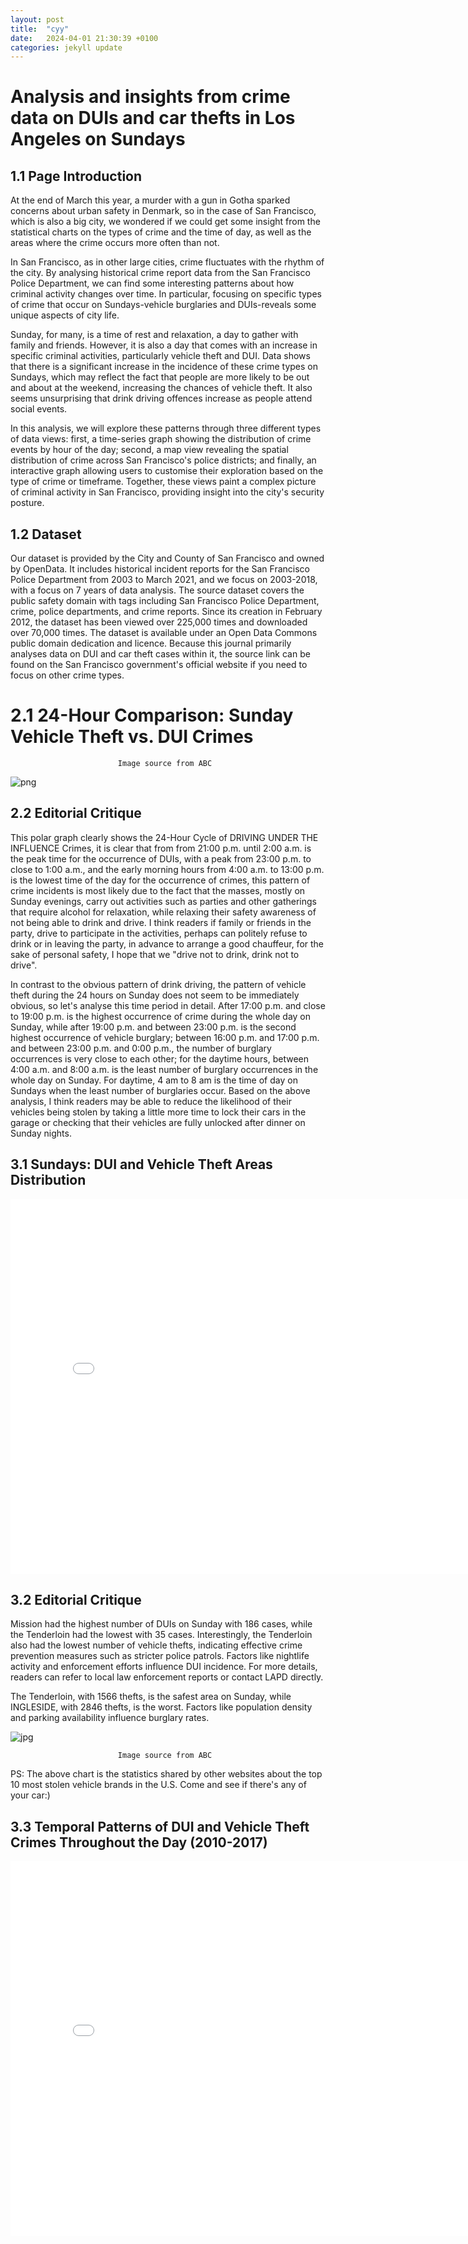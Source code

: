 ```yaml
---
layout: post
title:  "cyy"
date:   2024-04-01 21:30:39 +0100
categories: jekyll update
---
```

# Analysis and insights from crime data on DUIs and car thefts in Los Angeles on Sundays

## 1.1 Page Introduction

At the end of March this year, a murder with a gun in Gotha sparked concerns about urban safety in Denmark, so in the case of San Francisco, which is also a big city, we wondered if we could get some insight from the statistical charts on the types of crime and the time of day, as well as the areas where the crime occurs more often than not.

In San Francisco, as in other large cities, crime fluctuates with the rhythm of the city. By analysing historical crime report data from the San Francisco Police Department, we can find some interesting patterns about how criminal activity changes over time. In particular, focusing on specific types of crime that occur on Sundays-vehicle burglaries and DUIs-reveals some unique aspects of city life.

Sunday, for many, is a time of rest and relaxation, a day to gather with family and friends. However, it is also a day that comes with an increase in specific criminal activities, particularly vehicle theft and DUI. Data shows that there is a significant increase in the incidence of these crime types on Sundays, which may reflect the fact that people are more likely to be out and about at the weekend, increasing the chances of vehicle theft. It also seems unsurprising that drink driving offences increase as people attend social events.

In this analysis, we will explore these patterns through three different types of data views: first, a time-series graph showing the distribution of crime events by hour of the day; second, a map view revealing the spatial distribution of crime across San Francisco's police districts; and finally, an interactive graph allowing users to customise their exploration based on the type of crime or timeframe. Together, these views paint a complex picture of criminal activity in San Francisco, providing insight into the city's security posture.

## 1.2 Dataset

Our dataset is provided by the City and County of San Francisco and owned by OpenData. It includes historical incident reports for the San Francisco Police Department from 2003 to March 2021, and we focus on 2003-2018, with a focus on 7 years of data analysis. The source dataset covers the public safety domain with tags including San Francisco Police Department, crime, police departments, and crime reports. Since its creation in February 2012, the dataset has been viewed over 225,000 times and downloaded over 70,000 times. The dataset is available under an Open Data Commons public domain dedication and licence. Because this journal primarily analyses data on DUI and car theft cases within it, the source link can be found on the San Francisco government's official website if you need to focus on other crime types.

# 2.1 24-Hour Comparison: Sunday Vehicle Theft vs. DUI Crimes


    
                            Image source from ABC

![png](/_posts/pictures/output_5_0.png)

## 2.2 Editorial Critique

This polar graph clearly shows the 24-Hour Cycle of DRIVING UNDER THE INFLUENCE Crimes, it is clear that from from 21:00 p.m. until 2:00 a.m. is the peak time for the occurrence of DUIs, with a peak from 23:00 p.m. to close to 1:00 a.m., and the early morning hours from 4:00 a.m. to 13:00 p.m. is the lowest time of the day for the occurrence of crimes, this pattern of crime incidents is most likely due to the fact that the masses, mostly on Sunday evenings, carry out activities such as parties and other gatherings that require alcohol for relaxation, while relaxing their safety awareness of not being able to drink and drive. I think readers if family or friends in the party, drive to participate in the activities, perhaps can politely refuse to drink or in leaving the party, in advance to arrange a good chauffeur, for the sake of personal safety, I hope that we "drive not to drink, drink not to drive".

In contrast to the obvious pattern of drink driving, the pattern of vehicle theft during the 24 hours on Sunday does not seem to be immediately obvious, so let's analyse this time period in detail. After 17:00 p.m. and close to 19:00 p.m. is the highest occurrence of crime during the whole day on Sunday, while after 19:00 p.m. and between 23:00 p.m. is the second highest occurrence of vehicle burglary; between 16:00 p.m. and 17:00 p.m. and between 23:00 p.m. and 0:00 p.m., the number of burglary occurrences is very close to each other; for the daytime hours, between 4:00 a.m. and 8:00 a.m. is the least number of burglary occurrences in the whole day on Sunday. For daytime, 4 am to 8 am is the time of day on Sundays when the least number of burglaries occur. Based on the above analysis, I think readers may be able to reduce the likelihood of their vehicles being stolen by taking a little more time to lock their cars in the garage or checking that their vehicles are fully unlocked after dinner on Sunday nights.

 ## 3.1 Sundays: DUI and Vehicle Theft Areas Distribution

<embed src="/_posts/pictures/fig_dui.html" width="800" height="600" type="text/html">

## 3.2 Editorial Critique

Mission had the highest number of DUIs on Sunday with 186 cases, while the Tenderloin had the lowest with 35 cases. Interestingly, the Tenderloin also had the lowest number of vehicle thefts, indicating effective crime prevention measures such as stricter police patrols. Factors like nightlife activity and enforcement efforts influence DUI incidence. For more details, readers can refer to local law enforcement reports or contact LAPD directly.

The Tenderloin, with 1566 thefts, is the safest area on Sunday, while INGLESIDE, with 2846 thefts, is the worst. Factors like population density and parking availability influence burglary rates.

![jpg](/_posts/pictures/output_10_0.jpg)

                            Image source from ABC

PS: The above chart is the statistics shared by other websites about the top 10 most stolen vehicle brands in the U.S. Come and see if there's any of your car:)

## 3.3 Temporal Patterns of DUI and Vehicle Theft Crimes Throughout the Day (2010-2017)

<embed src="/_posts/pictures/plot.html" width="800" height="600" type="text/html">